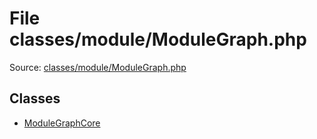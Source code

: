 File classes/module/ModuleGraph.php
=========

Source: [classes/module/ModuleGraph.php](https://github.com/PrestaShop/PrestaShop/blob/1.5.4.0/classes/module/ModuleGraph.php)


Classes
-------

* [ModuleGraphCore](class.ModuleGraphCore.md)

